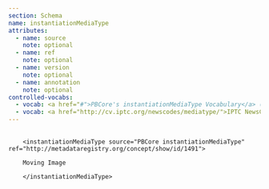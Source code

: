 ```yaml
---
section: Schema
name: instantiationMediaType
attributes:
  - name: source
    note: optional
  - name: ref
    note: optional
  - name: version
    note: optional
  - name: annotation
    note: optional
controlled-vocabs:
  - vocab: <a href="#">PBCore's instantiationMediaType Vocabulary</a> (recommended)
  - vocab: <a href="http://cv.iptc.org/newscodes/mediatype/">IPTC NewsCodes Media Type</a>
---
```

<pre>
  <code>
    &lt;instantiationMediaType source=&quot;PBCore instantiationMediaType&quot; ref=&quot;http://metadataregistry.org/concept/show/id/1491&quot;&gt;<br>
    Moving Image<br>
    &lt;/instantiationMediaType&gt;<br>
  </code>
</pre>

